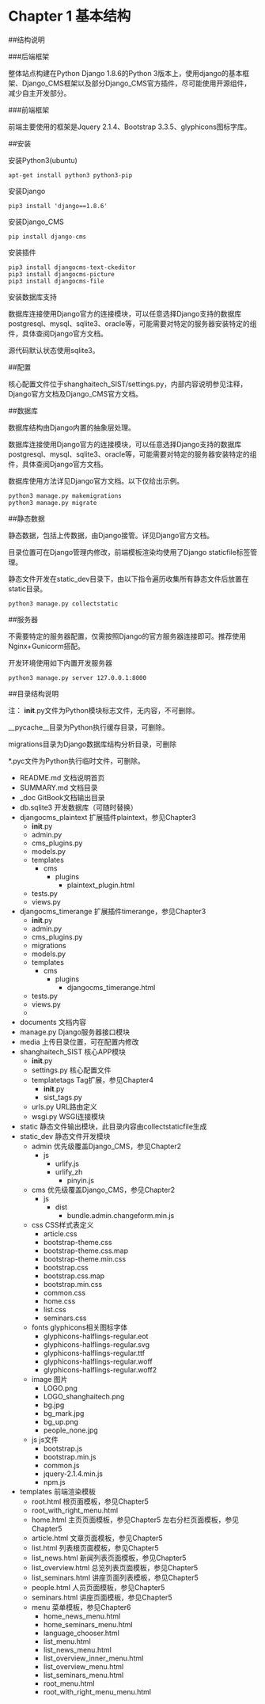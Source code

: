 # Chapter 1 基本结构

##结构说明

###后端框架

整体站点构建在Python Django 1.8.6的Python 3版本上，使用django的基本框架、Django_CMS框架以及部分Django_CMS官方插件，尽可能使用开源组件，减少自主开发部分。

###前端框架

前端主要使用的框架是Jquery 2.1.4、Bootstrap 3.3.5、glyphicons图标字库。

##安装

安装Python3(ubuntu)

```
apt-get install python3 python3-pip
```

安装Django

```
pip3 install 'django==1.8.6'
```

安装Django_CMS

```
pip install django-cms
```

安装插件

```
pip3 install djangocms-text-ckeditor
pip3 install djangocms-picture
pip3 install djangocms-file
```

安装数据库支持

数据库连接使用Django官方的连接模块，可以任意选择Django支持的数据库postgresql、mysql、sqlite3、oracle等，可能需要对特定的服务器安装特定的组件，具体查阅Django官方文档。

源代码默认状态使用sqlite3。

##配置

核心配置文件位于shanghaitech_SIST/settings.py，内部内容说明参见注释，Django官方文档及Django_CMS官方文档。

##数据库

数据库结构由Django内置的抽象层处理。

数据库连接使用Django官方的连接模块，可以任意选择Django支持的数据库postgresql、mysql、sqlite3、oracle等，可能需要对特定的服务器安装特定的组件，具体查阅Django官方文档。

数据库使用方法详见Django官方文档。以下仅给出示例。

```
python3 manage.py makemigrations
python3 manage.py migrate
```

##静态数据

静态数据，包括上传数据，由Django接管。详见Django官方文档。

目录位置可在Django管理内修改，前端模板渲染均使用了Django staticfile标签管理。

静态文件开发在static_dev目录下，由以下指令遍历收集所有静态文件后放置在static目录。

```
python3 manage.py collectstatic
```

##服务器

不需要特定的服务器配置，仅需按照Django的官方服务器连接即可。推荐使用Nginx+Gunicorm搭配。

开发环境使用如下内置开发服务器

```
python3 manage.py server 127.0.0.1:8000
```

##目录结构说明

注：
__init__.py文件为Python模块标志文件，无内容，不可删除。

__pycache__目录为Python执行缓存目录，可删除。

migrations目录为Django数据库结构分析目录，可删除

*.pyc文件为Python执行临时文件，可删除。


* README.md 文档说明首页
* SUMMARY.md 文档目录
* _doc GitBook文档输出目录
* db.sqlite3 开发数据库（可随时替换）
* djangocms_plaintext 扩展插件plaintext，参见Chapter3
	* __init__.py
	* admin.py
	* cms_plugins.py
	* models.py
	* templates
		* cms
			* plugins
				* plaintext_plugin.html
	* tests.py
	* views.py
* djangocms_timerange 扩展插件timerange，参见Chapter3
	* __init__.py
	* admin.py
	* cms_plugins.py
	* migrations
	* models.py
	* templates
		* cms
			* plugins
				* djangocms_timerange.html
	* tests.py
	* views.py
	*
* documents 文档内容
* manage.py Django服务器接口模块
* media 上传目录位置，可在配置内修改
* shanghaitech_SIST 核心APP模块
	* __init__.py
	* settings.py 核心配置文件
	* templatetags Tag扩展，参见Chapter4
		* __init__.py
		* sist_tags.py
	* urls.py URL路由定义
	* wsgi.py WSGI连接模块
* static 静态文件输出模块，此目录内容由collectstaticfile生成
* static_dev 静态文件开发模块
	* admin 优先级覆盖Django_CMS，参见Chapter2
		* js
			* urlify.js
			* urlify_zh
				* pinyin.js
	* cms 优先级覆盖Django_CMS，参见Chapter2
		* js
			* dist
				* bundle.admin.changeform.min.js
	* css CSS样式表定义
		* article.css
		* bootstrap-theme.css
		* bootstrap-theme.css.map
		* bootstrap-theme.min.css
		* bootstrap.css
		* bootstrap.css.map
		* bootstrap.min.css
		* common.css
		* home.css
		* list.css
		* seminars.css
	* fonts glyphicons相关图标字体
		* glyphicons-halflings-regular.eot
		* glyphicons-halflings-regular.svg
		* glyphicons-halflings-regular.ttf
		* glyphicons-halflings-regular.woff
		* glyphicons-halflings-regular.woff2
	* image 图片
		* LOGO.png
		* LOGO_shanghaitech.png
		* bg.jpg
		* bg_mark.jpg
		* bg_up.png
		* people_none.jpg
	* js js文件
		* bootstrap.js
		* bootstrap.min.js
		* common.js
		* jquery-2.1.4.min.js
		* npm.js
* templates 前端渲染模板
	* root.html 根页面模板，参见Chapter5
	* root_with_right_menu.html
	* home.html 主页页面模板，参见Chapter5
左右分栏页面模板，参见Chapter5
	* article.html 文章页面模板，参见Chapter5
	* list.html 列表根页面模板，参见Chapter5
	* list_news.html 新闻列表页面模板，参见Chapter5
	* list_overview.html 总览列表页面模板，参见Chapter5
	* list_seminars.html 讲座页面列表模板，参见Chapter5
	* people.html 人员页面模板，参见Chapter5
	* seminars.html 讲座页面模板，参见Chapter5
	* menu 菜单模板，参见Chapter6
		* home_news_menu.html
		* home_seminars_menu.html
		* language_chooser.html
		* list_menu.html
		* list_news_menu.html
		* list_overview_inner_menu.html
		* list_overview_menu.html
		* list_seminars_menu.html
		* root_menu.html
		* root_with_right_menu_menu.html
